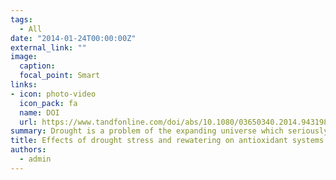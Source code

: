 ```yaml
---
tags:
  - All
date: "2014-01-24T00:00:00Z"
external_link: ""
image:
  caption: 
  focal_point: Smart
links:
- icon: photo-video
  icon_pack: fa
  name: DOI
  url: https://www.tandfonline.com/doi/abs/10.1080/03650340.2014.943198
summary: Drought is a problem of the expanding universe which seriously influences crop production and quality. The present study aimed to determine the effects of drought and rewatering on activities of antioxidant enzymes, chlorophyll, proline, and relative water contents. 
title: Effects of drought stress and rewatering on antioxidant systems and relative water content in different growth stages of maize (Zea mays L.) hybrids
authors: 
  - admin
---
```


